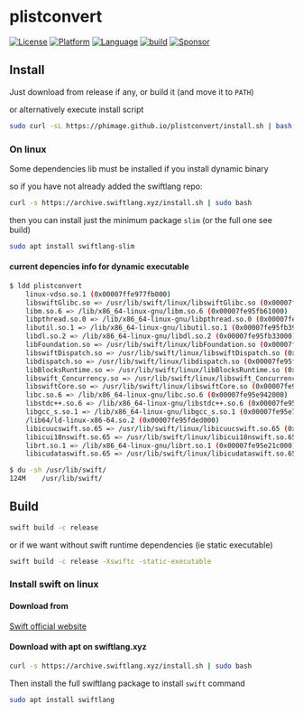 # plistconvert

[![License](https://img.shields.io/badge/license-MIT-blue.svg?style=flat)](http://mit-license.org)
[![Platform](http://img.shields.io/badge/platform-macOS_Linux-lightgrey.svg?style=flat)](https://developer.apple.com/resources/)
[![Language](http://img.shields.io/badge/language-swift-orange.svg?style=flat)](https://developer.apple.com/swift)
[![build](https://github.com/phimage/plistconvert/actions/workflows/build.yml/badge.svg)](https://github.com/phimage/plistconvert/actions/workflows/build.yml)
[![Sponsor](https://img.shields.io/badge/Sponsor-%F0%9F%A7%A1-white.svg?style=flat)](https://github.com/sponsors/phimage)

## Install

Just download from release if any, or build it (and move it to `PATH`)

or alternatively execute install script

```bash
sudo curl -sL https://phimage.github.io/plistconvert/install.sh | bash
```

### On linux

Some dependencies lib must be installed if you install dynamic binary

so if you have not already added the swiftlang repo:

```bash
curl -s https://archive.swiftlang.xyz/install.sh | sudo bash
```

then you can install just the minimum package `slim` (or the full one see build)

```bash
sudo apt install swiftlang-slim
```

#### current depencies info for dynamic executable

```bash
$ ldd plistconvert 
	linux-vdso.so.1 (0x00007ffe977fb000)
	libswiftGlibc.so => /usr/lib/swift/linux/libswiftGlibc.so (0x00007fe95fcb7000)
	libm.so.6 => /lib/x86_64-linux-gnu/libm.so.6 (0x00007fe95fb61000)
	libpthread.so.0 => /lib/x86_64-linux-gnu/libpthread.so.0 (0x00007fe95fb3e000)
	libutil.so.1 => /lib/x86_64-linux-gnu/libutil.so.1 (0x00007fe95fb39000)
	libdl.so.2 => /lib/x86_64-linux-gnu/libdl.so.2 (0x00007fe95fb33000)
	libFoundation.so => /usr/lib/swift/linux/libFoundation.so (0x00007fe95f28b000)
	libswiftDispatch.so => /usr/lib/swift/linux/libswiftDispatch.so (0x00007fe95f259000)
	libdispatch.so => /usr/lib/swift/linux/libdispatch.so (0x00007fe95f1f8000)
	libBlocksRuntime.so => /usr/lib/swift/linux/libBlocksRuntime.so (0x00007fe95f1f3000)
	libswift_Concurrency.so => /usr/lib/swift/linux/libswift_Concurrency.so (0x00007fe95f191000)
	libswiftCore.so => /usr/lib/swift/linux/libswiftCore.so (0x00007fe95eb34000)
	libc.so.6 => /lib/x86_64-linux-gnu/libc.so.6 (0x00007fe95e942000)
	libstdc++.so.6 => /lib/x86_64-linux-gnu/libstdc++.so.6 (0x00007fe95e75e000)
	libgcc_s.so.1 => /lib/x86_64-linux-gnu/libgcc_s.so.1 (0x00007fe95e743000)
	/lib64/ld-linux-x86-64.so.2 (0x00007fe95fded000)
	libicuucswift.so.65 => /usr/lib/swift/linux/libicuucswift.so.65 (0x00007fe95e540000)
	libicui18nswift.so.65 => /usr/lib/swift/linux/libicui18nswift.so.65 (0x00007fe95e226000)
	librt.so.1 => /lib/x86_64-linux-gnu/librt.so.1 (0x00007fe95e21c000)
	libicudataswift.so.65 => /usr/lib/swift/linux/libicudataswift.so.65 (0x00007fe95c769000)

$ du -sh /usr/lib/swift/
124M	/usr/lib/swift/
```

## Build

```bash
swift build -c release
```

or if we want without swift runtime dependencies (ie static executable)

```bash
swift build -c release -Xswiftc -static-executable
```

### Install swift on linux

#### Download from 

[Swift official website](https://www.swift.org/download/)

#### Download with apt on swiftlang.xyz

```bash
curl -s https://archive.swiftlang.xyz/install.sh | sudo bash
```

Then install the full swiftlang package to install `swift` command

```bash
sudo apt install swiftlang
```

